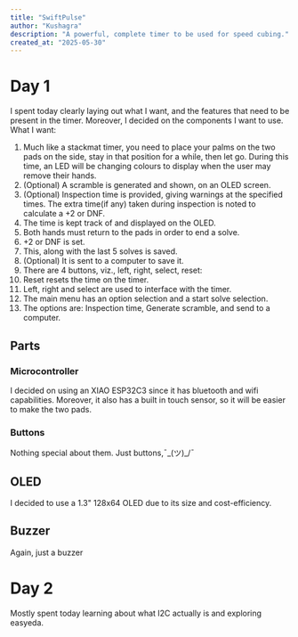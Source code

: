 ```yaml
---
title: "SwiftPulse"
author: "Kushagra"
description: "A powerful, complete timer to be used for speed cubing."
created_at: "2025-05-30"
---
```


# Day 1
I spent today clearly laying out what I want, and the features that need to be present in the timer. Moreover, I decided on the components I want to use.
What I want:
1. Much like a stackmat timer, you need to place your palms on the two pads on the side, stay in that position for a while, then let go. During this time, an LED will be changing colours to display when the user may remove their hands.
2. (Optional) A scramble is generated and shown, on an OLED screen.
3. (Optional) Inspection time is provided, giving warnings at the specified times. The extra time(if any) taken during inspection is noted to calculate a +2 or DNF.
4. The time is kept track of and displayed on the OLED.
5. Both hands must return to the pads in order to end a solve.
6. +2 or DNF is set.
7. This, along with the last 5 solves is saved.
8. (Optional) It is sent to a computer to save it.
9. There are 4 buttons, viz., left, right, select, reset:
10. Reset resets the time on the timer.
11. Left, right and select are used to interface with the timer.
12. The main menu has an option selection and a start solve selection.
13. The options are: Inspection time, Generate scramble, and send to a computer.

## Parts
### Microcontroller
I decided on using an XIAO ESP32C3 since it has bluetooth and wifi capabilities. Moreover, it also has a built in touch sensor, so it will be easier to make the two pads.
### Buttons
Nothing special about them. Just buttons,¯\_(ツ)_/¯
## OLED
I decided to use a 1.3" 128x64 OLED due to its size and cost-efficiency.
## Buzzer
Again, just a buzzer

# Day 2
Mostly spent today learning about what I2C actually is and exploring easyeda.
